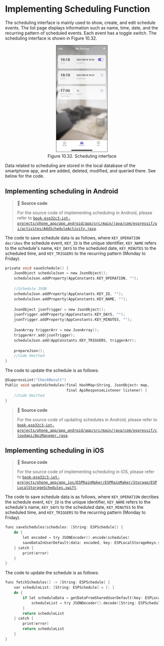 # Implementing Scheduling Function

The scheduling interface is mainly used to show, create, and edit
schedule events. The list page displays information such as name, time,
date, and the recurring pattern of scheduled events. Each event has a
toggle switch. The scheduling interface is shown in Figure 10.32.

<figure align="center">
    <img src="../../Pics/D10Z/10-32.jpg" width="40%">
    <figcaption>Figure 10.32. Scheduling interface</figcaption>
</figure>

Data related to scheduling are stored in the local database of the
smartphone app, and are added, deleted, modified, and queried there. See
below for the code.

## Implementing scheduling in Android

> 📝 **Source code**
>
> For the source code of implementing scheduling in Android, please refer to [`book-esp32c3-iot-projects/phone_app/app_android/app/src/main/java/com/espressif/ui/activites/AddScheduleActivity.java`](https://github.com/espressif/book-esp32c3-iot-projects/blob/main/phone_app/app_android/app/src/main/java/com/espressif/ui/activities/AddScheduleActivity.java).

The code to save schedule data is as follows, where `KEY_OPERATION decribes` the schedule event, `KEY_ID` is the unique identifier, `KEY_NAME` refers to the schedule's name, `KEY_DAYS` to the scheduled date, `KEY_MINUTES` to the scheduled time, and `KEY_TRIGGERS` to the recurring pattern (Monday to Friday).

```c
private void saveSchedule() {
    JsonObject scheduleJson = new JsonObject();
    scheduleJson.addProperty(AppConstants.KEY_OPERATION, "");

    //Schedule JSON
    scheduleJson.addProperty(AppConstants.KEY_ID, "");
    scheduleJson.addProperty(AppConstants.KEY_NAME, "");

    JsonObject jsonTrigger = new JsonObject();
    jsonTrigger.addProperty(AppConstants.KEY_DAYS, "");
    jsonTrigger.addProperty(AppConstants.KEY_MINUTES, "");

    JsonArray triggerArr = new JsonArray();
    triggerArr.add(jsonTrigger);
    scheduleJson.add(AppConstants.KEY_TRIGGERS, triggerArr);

    prepareJson();
    //Code Omitted
}
```

The code to update the schedule is as follows:

```c
@SuppressLint("CheckResult")
Public void updateSchedules(final HashMap<String, JsonObject> map,
                            final ApiResponseListener listener) {
    //Code Omitted
}
```

> 📝 **Source code**
>
> For the source code of updating schedules in Android, please refer to [`book-esp32c3-iot-projects/phone_app/app_android/app/src/main/java/com/espressif/cloudapi/ApiManager.java`](https://github.com/espressif/book-esp32c3-iot-projects/blob/main/phone_app/app_android/app/src/main/java/com/espressif/cloudapi/ApiManager.java).

## Implementing scheduling in iOS

> 📝 **Source code**
>
> For the source code of implementing scheduling in iOS, please refer to [`book-esp32c3-iot-projects/phone_app/app_ios/ESPRainMaker/ESPRainMaker/Storage/ESPLocalStorageSchedules.swift`](https://github.com/espressif/book-esp32c3-iot-projects/blob/cf25c67fbcedc44394fd7f90637b745d659f80ff/phone_app/app_ios/ESPRainMaker/ESPRainMaker/Storage/ESPLocalStorageSchedules.swift).

The code to save schedule data is as follows, where `KEY_OPERATION` decribes the schedule event, `KEY_ID` is the unique identifier, `KEY_NAME` refers to the schedule's name, `KEY_DAYS` to the scheduled date, `KEY_MINUTES` to the scheduled time, and `KEY_TRIGGERS` to the recurring pattern (Monday to Friday).

```c
func saveSchedules(schedules: [String: ESPSchedule]) {
    do {
        let encoded = try JSONEncoder().encode(schedules)
        saveDataInUserDefault(data: encoded, key: ESPLocalStorageKeys.scheduleDetails)
    } catch {
        print(error)
    }
}
```

The code to update the schedule is as follows:

```c
func fetchSchedules() -> [String: ESPSchedule] {
    var scheduleList: [String: ESPSchedule] = [: ]
    do {
        if let scheduleData = getDataFromSharedUserDefault(key: ESPLocalStorageKeys.scheduleDetails) {
            scheduleList = try JSONDecoder().decode([String: ESPSchedule].self, from: scheduleData)
        }
        return scheduleList
    } catch {
        print(error)
        return scheduleList
    }
}
```
